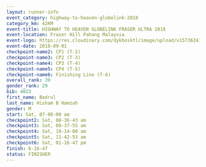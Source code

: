 ```yaml
---
layout: runner-info 
event_category: highway-to-heaven-globelink-2018 
category_km: 42KM 
event-title: HIGHWAY TO HEAVEN GLOBELINK FRASER ULTRA 2018 
event-location: Fraser Hill Pahang Malaysia 
event-logo: https://res.cloudinary.com/dykbosktl/image/upload/v1573624145/Logo/download_nnzjlh.png 
event-date: 2018-09-01 
checkpoint-name2: CP1 (T-2) 
checkpoint-name3: CP2 (T-3) 
checkpoint-name4: CP3 (T-4) 
checkpoint-name5: CP4 (T-5) 
checkpoint-name6: Finishing Line (T-6) 
overall_rank: 39
gender_rank: 29
bib: 4023
first_name: Badrul
last_name: Hisham B Hamzah
gender: M
start: Sat, 07-00-00 am
checkpoint2: Sat, 08-36-43 am
checkpoint3: Sat, 09-37-55 am
checkpoint4: Sat, 10-14-00 am
checkpoint5: Sat, 11-42-53 am
checkpoint6: Sat, 01-16-47 pm
finish: 6-16-47
status: FINISHER
---
```

